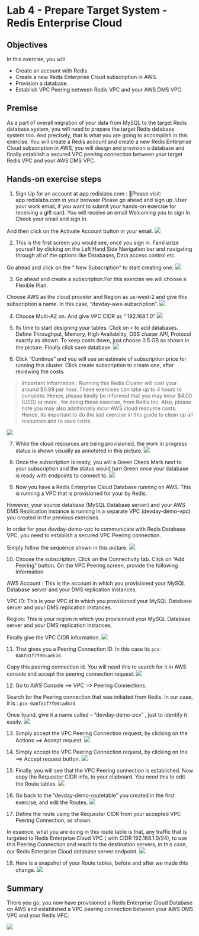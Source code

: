 # Lab 4 - Prepare Target System - Redis Enterprise Cloud

## Objectives
In this exercise, you will
* Create an account with Redis.
* Create a new Redis Enterprise Cloud subscription in AWS.
* Provision a database.
* Establish VPC Peering between Redis VPC and your AWS DMS VPC.

## Premise
As a part of overall migration of your data from MySQL to the target Redis database system, you will need to prepare the target Redis database system too. And precisely, that is what you are going to accomplish in this exercise. You will create a Redis account and create a new Redis Enterprise Cloud subscription in AWS, you will design and provision a database and finally establish a secured VPC peering connection between your target Redis VPC and your AWS DMS VPC.

## Hands-on exercise steps

1. Sign Up for an account at app.redislabs.com :
Please visit: app.redislabs.com in your browser
Please go ahead and sign up. User your work email, if you want to submit your  hands-on exercise for receiving a gift card.
You will receive an email Welcoming you to sign in. Check your email and sign in.

And then click on the Activate Account button in your email.
![](images/lab4-a.png)

2. This is the first screen you would see, once you sign in.
Familiarize yourself by clicking on the Left Hand Side Navigation bar and navigating through all of the options like Databases, Data access control etc.

Go ahead and click on the “ New Subscription” to start creating one.
![](images/lab4-b.png)

3. Go ahead and create a subscription.For this exercise we will choose a Flexible Plan.

Choose AWS as the cloud provider and Region as us-west-2 and give this subscription a name. In this case, “devday-aws-subscription”.
![](images/lab4-c.png)

4. Choose  Multi-AZ on. And give VPC CIDR as “ 192.168.1.0”
![](images/lab4-d.png)

5. Its time to start designing your tables. Click on `+` to add databases.
Define Throughput, Memory, High Availability, OSS cluster API, Protocol exactly as shown.
To keep costs down, just choose 0.5 GB as shown in the picture.
Finally click save database.
![](images/lab4-e.png)

6. Click “Continue” and you will see an estimate of subscription price for running this cluster.  Click create subscription to create one, after reviewing the costs.

> Important Information : Running this Redis Cluster will cost your around $0.88 per hour. These exercises can take up to 4 hours to complete. Hence, please kindly be informed that you may incur $4.00 (USD)  or more , for doing these exercise, from Redis Inc.
Also, please note  you may also additionally incur AWS cloud resource costs. Hence, its important to do the last exercise in this guide to clean up all resources and to save costs.

![](images/lab4-f.png)

7. While the cloud resources are being provisioned, the work in progress status is shown visually as annotated in this picture.
![](images/lab4-g.png)

8. Once the subscription is ready, you will a Green Check Mark next to your subscription and the status would turn Green once your database is ready with endpoints to connect to.
![](images/lab4-h.png)

9. Now you have a Redis Enterprise Cloud Database running on  AWS. This is running a VPC that is provisioned for your by Redis.

However, your source database (MySQL Database server) and your AWS DMS Replication instance is running in a separate VPC (devday-demo-vpc) you created in the previous exercises.

In order for your devday-demo-vpc to communicate with Redis Database VPC, you need to establish a secured VPC Peering connection.

Simply follow the sequence shown in this picture.
![](images/lab4-i.png)

10. Choose the subscription, Click on the Connectivity tab.
Click on ”Add Peering” button.
On the VPC Peering screen, provide the following information

AWS Account :  This is the account in which you provisioned your MySQL Database server and your DMS replication instances.

VPC ID: This is your VPC id  in which you provisioned your MySQL Database server and your DMS replication instances.

Region: This is your region in which you provisioned your MySQL Database server and your DMS replication instances.

Finally give the VPC CIDR information.
![](images/lab4-j.png)

11. That gives you a Peering Connection ID. In this case its `pcx-0a8fd1f7f00cad67d`.

Copy this peering connection id. You will need this to search for it in AWS console and accept the peering connection request.
![](images/lab4-k.png)

12. Go to AWS Console ==> VPC ==> Peering Connections.

Search for the Peering connection that was initiated from Redis. In our case, it is : `pcx-0a8fd1f7f00cad67d`

Once found, give it a name called – “devday-demo-pcx” , just to identify it easily.
![](images/lab4-l.png)

13. Simply accept the VPC Peering Connection request, by clicking on the Actions ==> Accept request.
![](images/lab4-m.png)

14. Simply accept the VPC Peering Connection request, by clicking on the ==> Accept request button.
![](images/lab4-n.png)

15. Finally, you will see that the VPC Peering connection is established.
Now copy the Requester CIDR info, to your clipboard. You need this to edit the Route tables.
![](images/lab4-o.png)

16. Go back to the ”devday-demo-routetable” you created in the first exercise, and edit the Routes.
![](images/lab4-p.png)

17. Define the route using the Requester CIDR from your accepted VPC Peering Connection, as shown.

In essence, what you are doing in this route table is that, any traffic that is targeted to Redis Enterprise Cloud VPC ( with CIDR 192.168.1.0/24), to use this Peering Connection and reach to the destination servers, in this case, our Redis Enterprise Cloud database server endpoint.
![](images/lab4-q.png)

18. Here is a snapshot of your Route tables, before and after we made this change.
![](images/lab4-r.png)

## Summary
There you go, you now have provisioned a Redis Enterprise Cloud Database on AWS and established a VPC peering connection between your AWS DMS VPC and your Redis VPC.

![](images/lab-end.png)
